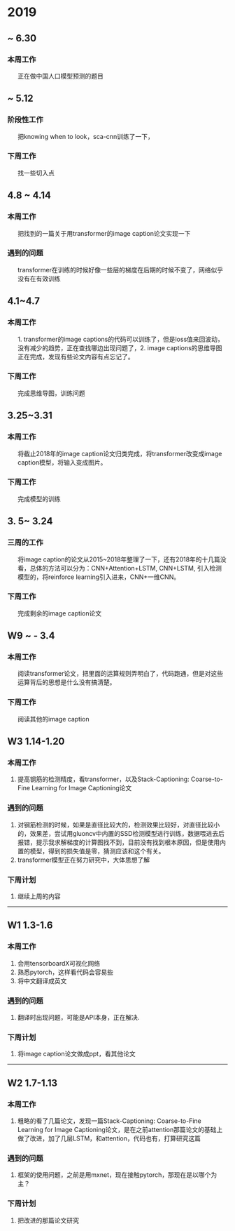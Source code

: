 # 2019

## ~ 6.30
### 本周工作
<ol> 正在做中国人口模型预测的题目
</ol>

##  ~ 5.12
### 阶段性工作
<ol> 把knowing when to look，sca-cnn训练了一下，
</ol>

### 下周工作
<ol>  找一些切入点
</ol>

## 4.8 ~ 4.14
### 本周工作
<ol>把找到的一篇关于用transformer的image caption论文实现一下</ol>

### 遇到的问题
<ol> transformer在训练的时候好像一些层的梯度在后期的时候不变了，网络似乎没有在有效训练</ol>


## 4.1~4.7
### 本周工作
<ol>1. transformer的image captions的代码可以训练了，但是loss值来回波动，没有减少的趋势，正在查找哪边出现问题了，2. image captions的思维导图正在完成，发现有些论文内容有点忘记了。</ol>

### 下周工作  
<ol>完成思维导图，训练问题</ol>

## 3.25~3.31 

### 本周工作

<ol>将截止2018年的image caption论文归类完成，将transformer改变成image caption模型，将输入变成图片。</ol>

### 下周工作

<ol>完成模型的训练</ol>


## 3. 5~ 3.24

### 三周的工作
<ol>将image caption的论文从2015~2018年整理了一下，还有2018年的十几篇没看，总体的方法可以分为：CNN+Attention+LSTM, CNN+LSTM, 引入检测模型的，将reinforce learning引入进来，CNN+一维CNN。
</ol>

### 下周工作
<ol>完成剩余的image caption论文</ol>

## W9 ~ - 3.4 

### 本周工作

<ol>
    阅读transformer论文，把里面的运算规则弄明白了，代码跑通，但是对这些运算背后的思想是什么没有搞清楚。</ol>

### 下周工作

<ol>阅读其他的image caption</ol>


## W3 1.14-1.20

### 本周工作

<ol>
<li>提高钢筋的检测精度，看transformer，以及Stack-Captioning: Coarse-to-Fine Learning for Image Captioning论文</li>
</ol>

### 遇到的问题 

<ol>
<li>对钢筋检测的时候，如果是直径比较大的，检测效果比较好，对直径比较小的，效果差，尝试用gluoncv中内置的SSD检测模型进行训练，数据喂进去后报错，提示我求解梯度的计算图找不到，目前没有找到根本原因，但是使用内置的模型，得到的损失值是零，猜测应该和这个有关。</li>
<li>transformer模型正在努力研究中，大体思想了解</li>
</ol>

### 下周计划 

<ol>
<li>继续上周的内容</li>
</ol>



-----------------------------------------------------------------------------------------------------------------------------------------------------------

## W1 1.3-1.6
### 本周工作
<ol>
<li>会用tensorboardX可视化网络</li>
<li>熟悉pytorch，这样看代码会容易些</li>
<li>将中文翻译成英文</li>
</ol>

### 遇到的问题 
<ol>
<li>翻译时出现问题，可能是API本身，正在解决.
</li>
</ol>

### 下周计划 
<ol>
<li>将image caption论文做成ppt，看其他论文</li>
</ol>


----------------------------------------------------------------------------------------------------------------------------------------------------------

## W2 1.7-1.13

### 本周工作

<ol>
<li>粗略的看了几篇论文，发现一篇Stack-Captioning: Coarse-to-Fine Learning for Image Captioning论文，是在之前attention那篇论文的基础上做了改进，加了几层LSTM，和attention，代码也有，打算研究这篇</li>
</ol>

### 遇到的问题 

<ol>
<li>框架的使用问题，之前是用mxnet，现在接触pytorch，那现在是以哪个为主？
</li>
</ol>

### 下周计划 

<ol>
<li>把改进的那篇论文研究</li>
</ol>

